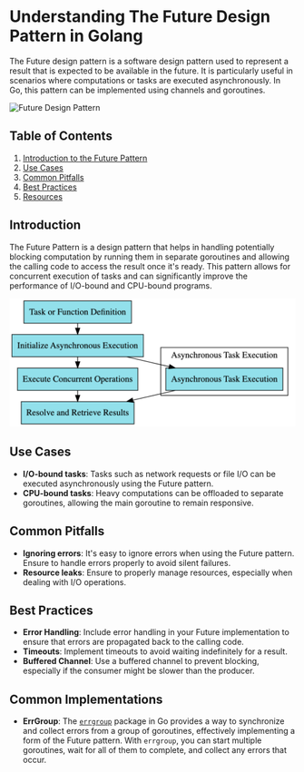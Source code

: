 # Understanding The Future Design Pattern in Golang

The Future design pattern is a software design pattern used to represent a result that is expected to be available in
the future. It is particularly useful in scenarios where computations or tasks are executed asynchronously. In Go, this
pattern can be implemented using channels and goroutines.

![Future Design Pattern](https://some-image-link.com/future-pattern-diagram)

## Table of Contents

1. [Introduction to the Future Pattern](#introduction)
2. [Use Cases](#use-cases)
3. [Common Pitfalls](#common-pitfalls)
4. [Best Practices](#best-practices)
5. [Resources](#resources)

## Introduction

The Future Pattern is a design pattern that helps in handling potentially blocking computation by running them in
separate goroutines and allowing the calling code to access the result once it's ready. This pattern allows for
concurrent execution of tasks and can significantly improve the performance of I/O-bound and CPU-bound programs.

<img src="../../../docs/images/future_graph.png" alt="drawing" width="600"/>

## Use Cases

- **I/O-bound tasks**: Tasks such as network requests or file I/O can be executed asynchronously using the Future
  pattern.
- **CPU-bound tasks**: Heavy computations can be offloaded to separate goroutines, allowing the main goroutine to remain
  responsive.

## Common Pitfalls

- **Ignoring errors**: It's easy to ignore errors when using the Future pattern. Ensure to handle errors properly to
  avoid silent failures.
- **Resource leaks**: Ensure to properly manage resources, especially when dealing with I/O operations.

## Best Practices

- **Error Handling**: Include error handling in your Future implementation to ensure that errors are propagated back to
  the calling code.
- **Timeouts**: Implement timeouts to avoid waiting indefinitely for a result.
- **Buffered Channel**: Use a buffered channel to prevent blocking, especially if the consumer might be slower than the
  producer.

## Common Implementations

- **ErrGroup**: The [`errgroup`](https://pkg.go.dev/golang.org/x/sync/errgroup) package in Go provides a way to
  synchronize and collect errors from a group of goroutines, effectively implementing a form of the Future pattern.
  With `errgroup`, you can start multiple goroutines, wait for all of them to complete, and collect any errors that
  occur.

